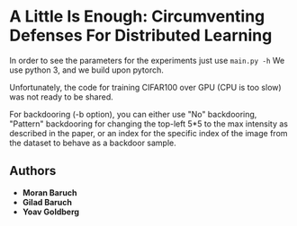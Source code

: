 # A Little Is Enough: Circumventing Defenses For Distributed Learning

In order to see the parameters for the experiments just use `main.py -h`
We use python 3, and we build upon pytorch.

Unfortunately, the code for training CIFAR100 over GPU (CPU is too slow) was not ready to be shared. 

For backdooring (-b option), you can either use "No" backdooring, "Pattern" backdooring for changing the top-left 5*5 to the max intensity as described in the paper, or an index for the specific index of the image from the dataset to behave as a backdoor sample.

## Authors

* **Moran Baruch**
* **Gilad Baruch**
* **Yoav Goldberg**
